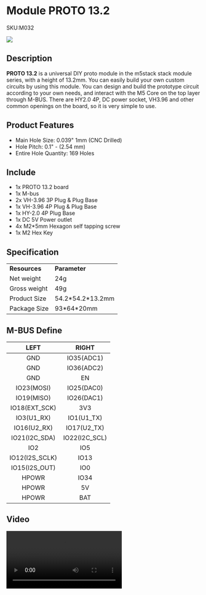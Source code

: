 # Module PROTO 13.2

<el-tag effect="plain">SKU:M032</el-tag>

<div class="product_pic"><img src="assets/img/product_pics/module/proto_13.2/proto_13.2.webp">

## Description

**PROTO 13.2** is a universal DIY proto module in the m5stack stack module series, with a height of 13.2mm. You can easily build your own custom circuits by using this module. You can design and build the prototype circuit according to your own needs, and interact with the M5 Core on the top layer through M-BUS. There are HY2.0 4P, DC power socket, VH3.96 and other common openings on the board, so it is very simple to use.

## Product Features

- Main Hole Size: 0.039" 1mm (CNC Drilled)
- Hole Pitch: 0.1" - (2.54 mm)
- Entire Hole Quantity: 169 Holes

## Include

-  1x PROTO 13.2 board
-  1x M-bus
-  2x VH-3.96 3P Plug & Plug Base
-  1x VH-3.96 4P Plug & Plug Base
-  1x HY-2.0 4P Plug Base
-  1x DC 5V Power outlet
-  4x M2*5mm Hexagon self tapping screw
-  1x M2 Hex Key

## Specification

<table>
   <tr style="font-weight:bold">
      <td>Resources</td>
      <td>Parameter</td>
   </tr>
   <tr>
      <td>Net weight</td>
      <td>24g</td>
   </tr>
   <tr>
      <td>Gross weight</td>
      <td>49g</td>
   </tr>
   <tr>
      <td>Product Size</td>
      <td>54.2*54.2*13.2mm</td>
   </tr>
   <tr>
      <td>Package Size</td>
      <td>93*64*20mm</td>
   </tr>
 </table>


## M-BUS Define

| LEFT              | RIGHT            |
|:---:|:---:|
| GND               | IO35(ADC1)       |
| GND               | IO36(ADC2)       |
| GND               | EN               |
| IO23(MOSI)        | IO25(DAC0)       |
| IO19(MISO)        | IO26(DAC1)       |
| IO18(EXT\_SCK)    | 3V3              |
| IO3(U1\_RX)       | IO1(U1\_TX)      |
| IO16(U2\_RX)      | IO17(U2\_TX)     |
| IO21(I2C\_SDA)    | IO22(I2C\_SCL)   |
| IO2               | IO5              |
| IO12(I2S\_SCLK)   | IO13             |
| IO15(I2S\_OUT)    | IO0              |
| HPOWR             | IO34             |
| HPOWR             | 5V               |
| HPOWR             | BAT              |


## Video

<video class="video_size" controls>
    <source src="https://m5stack.oss-cn-shenzhen.aliyuncs.com/video/Product_example_video/Module/PROTO%2013.2.mp4" type="video/mp4">
</video>

<script>

   var purchase_link = '';


   anchor_search(purchase_link);
   scrollFunc();

</script>